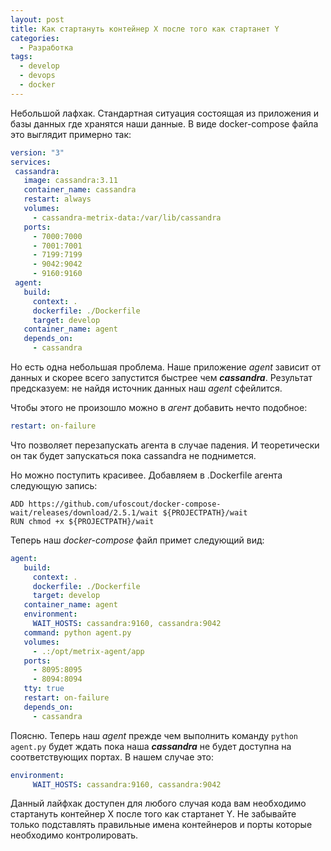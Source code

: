 ```yaml
---
layout: post
title: Как стартануть контейнер X после того как стартанет Y
categories:
  - Разработка
tags:
  - develop
  - devops
  - docker
---
```


Небольшой лафхак. Стандартная ситуация состоящая из приложения и базы данных где хранятся наши данные. В виде docker-compose файла это выглядит примерно так:

```yaml
version: "3"
services:
 cassandra:
   image: cassandra:3.11
   container_name: cassandra
   restart: always
   volumes:
     - cassandra-metrix-data:/var/lib/cassandra
   ports:
     - 7000:7000
     - 7001:7001
     - 7199:7199
     - 9042:9042
     - 9160:9160
 agent:
   build:
     context: .
     dockerfile: ./Dockerfile
     target: develop
   container_name: agent
   depends_on:
     - cassandra
```

Но есть одна небольшая проблема. Наше приложение *agent* зависит от данных и скорее всего запустится быстрее чем ***cassandra***. Результат предсказуем: не найдя источник данных наш *agent* сфейлится.

Чтобы этого не произошло можно в *агент* добавить нечто подобное:

```yaml
restart: on-failure
```

Что позволяет перезапускать агента в случае падения. И теоретически он так будет запускаться пока cassandra не поднимется.

Но можно поступить красивее. Добавляем в .Dockerfile агента следующую запись:

```docker
ADD https://github.com/ufoscout/docker-compose-wait/releases/download/2.5.1/wait ${PROJECTPATH}/wait
RUN chmod +x ${PROJECTPATH}/wait
```

Теперь наш *docker-compose* файл примет следующий вид:

```yaml
agent:
   build:
     context: .
     dockerfile: ./Dockerfile
     target: develop
   container_name: agent
   environment:
     WAIT_HOSTS: cassandra:9160, cassandra:9042
   command: python agent.py
   volumes:
     - .:/opt/metrix-agent/app
   ports:
     - 8095:8095
     - 8094:8094
   tty: true
   restart: on-failure
   depends_on:
     - cassandra
```

Поясню. Теперь наш *agent* прежде чем выполнить команду ```python agent.py``` будет ждать пока наша ***cassandra*** не будет доступна на соответствующих портах. В нашем случае это:

```yaml
environment:
     WAIT_HOSTS: cassandra:9160, cassandra:9042
```

Данный лайфхак доступен для любого случая кода вам необходимо стартануть контейнер X после того как стартанет Y. Не забывайте только подставлять правильные имена контейнеров и порты которые необходимо контролировать.